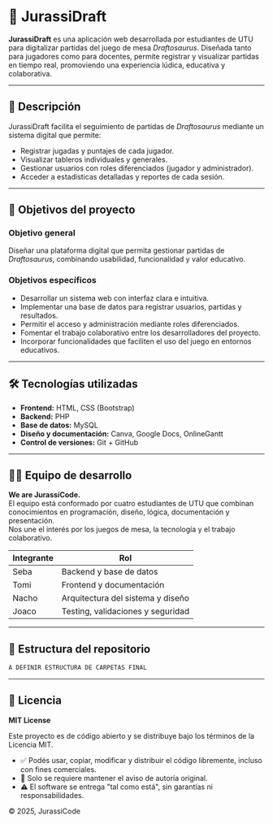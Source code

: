 # 🦕 JurassiDraft

**JurassiDraft** es una aplicación web desarrollada por estudiantes de UTU para digitalizar partidas del juego de mesa *Draftosaurus*. Diseñada tanto para jugadores como para docentes, permite registrar y visualizar partidas en tiempo real, promoviendo una experiencia lúdica, educativa y colaborativa.

---

## 📌 Descripción

JurassiDraft facilita el seguimiento de partidas de *Draftosaurus* mediante un sistema digital que permite:

- Registrar jugadas y puntajes de cada jugador.
- Visualizar tableros individuales y generales.
- Gestionar usuarios con roles diferenciados (jugador y administrador).
- Acceder a estadísticas detalladas y reportes de cada sesión.

---

## 🎯 Objetivos del proyecto

### Objetivo general

Diseñar una plataforma digital que permita gestionar partidas de *Draftosaurus*, combinando usabilidad, funcionalidad y valor educativo.

### Objetivos específicos

- Desarrollar un sistema web con interfaz clara e intuitiva.
- Implementar una base de datos para registrar usuarios, partidas y resultados.
- Permitir el acceso y administración mediante roles diferenciados.
- Fomentar el trabajo colaborativo entre los desarrolladores del proyecto.
- Incorporar funcionalidades que faciliten el uso del juego en entornos educativos.

---

## 🛠️ Tecnologías utilizadas

- **Frontend:** HTML, CSS (Bootstrap)
- **Backend:** PHP
- **Base de datos:** MySQL
- **Diseño y documentación:** Canva, Google Docs, OnlineGantt
- **Control de versiones:** Git + GitHub

---

## 👨‍💻 Equipo de desarrollo

**We are JurassiCode.**  
El equipo está conformado por cuatro estudiantes de UTU que combinan conocimientos en programación, diseño, lógica, documentación y presentación.  
Nos une el interés por los juegos de mesa, la tecnología y el trabajo colaborativo.

| Integrante | Rol                                  |
|------------|---------------------------------------|
| Seba       | Backend y base de datos               |
| Tomi       | Frontend y documentación              |
| Nacho      | Arquitectura del sistema y diseño     |
| Joaco      | Testing, validaciones y seguridad     |

---

## 📂 Estructura del repositorio

```bash
A DEFINIR ESTRUCTURA DE CARPETAS FINAL
```

---

## 📄 Licencia

**MIT License**

Este proyecto es de código abierto y se distribuye bajo los términos de la Licencia MIT.

- ✅ Podés usar, copiar, modificar y distribuir el código libremente, incluso con fines comerciales.
- 📌 Solo se requiere mantener el aviso de autoría original.
- ⚠️ El software se entrega "tal como está", sin garantías ni responsabilidades.

&copy; 2025, JurassiCode
